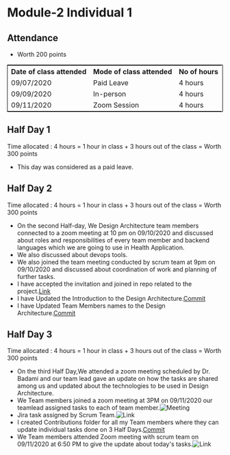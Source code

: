 # Module-2 Individual 1

## Attendance
- Worth 200 points

<table style="width:100%;border: 1px solid black;">
<tr>
<th>Date of class attended</th>	
<th>Mode of class attended</th>
<th>No of hours</th>
</tr>
<tr>
<td>09/07/2020</td>
<td>Paid Leave</td>
<td>4 hours</td>
</tr>
<tr>
<td>09/09/2020</td>
<td>In-person</td>
<td> 4 hours</td>  
</tr>
<tr>
<td>09/11/2020</td>
<td>Zoom Session</td>
<td> 4 hours</td>
</tr>
</table>

## Half Day 1

Time allocated : 4 hours = 1 hour in class + 3 hours out of the class = Worth 300 points

- This day was considered as a paid leave.

## Half Day 2 

Time allocated : 4 hours = 1 hour in class + 3 hours out of the class = Worth 300 points

- On the second Half-day, We Design Architecture team members connected to a zoom meeting at 10 pm on 09/10/2020 and discussed about roles and responsibilities of every team   member and backend languages which we are going to use in Health Application.
- We also discussed about devops tools.
- We also joined the team meeting conducted by scrum team at 9pm on 09/10/2020 and discussed about coordination of work and planning of further tasks.
- I have accepted the invitation and joined in repo related to the project.[Link](https://github.com/annie0sc/gdp_health_app/blob/master/Design%20Architecture/README.md)
- I have Updated the Introduction to the Design Architecture.[Commit](https://github.com/annie0sc/gdp_health_app/commit/c51bb464f5b47c9b1120b2291815f81f8d490fb0)
- I have Updated Team Members names to the Design Architecture.[Commit](https://github.com/annie0sc/gdp_health_app/commit/e398a7d3ef962db83470edc495b8eedbf8d7c0f9)

## Half Day 3

Time allocated : 4 hours = 1 hour in class + 3 hours out of the class = Worth 300 points

- On the third Half Day,We attended a zoom meeting scheduled by Dr. Badami and our team lead gave an update on how the tasks are shared among us and updated about the technologies to be used in Design Architecture.
- We Team members joined a zoom meeting at 3PM on 09/11/2020 our teamlead assigned tasks to each of team member.![Meeting](https://github.com/annie0sc/gdp_health_app/blob/master/Design%20Architecture/Meetings/Meeting-1.png) 
- Jira task assigned by Scrum Team.![Link](https://github.com/annie0sc/gdp_health_app/blob/master/Design%20Architecture/Contributions/Tejaswi/Jiratask.PNG)
- I created Contributions folder for all my Team members where they can update individual tasks done on 3 Half Days.[Commit](https://github.com/annie0sc/gdp_health_app/tree/master/Design%20Architecture/Contributions)
- We Team members attended Zoom meeting with scrum team on 09/11/2020 at 6:50 PM to give the update about today's tasks.![Link](https://github.com/annie0sc/gdp_health_app/blob/master/Design%20Architecture/Meetings/Scrum%20Meeting%20011.PNG)











